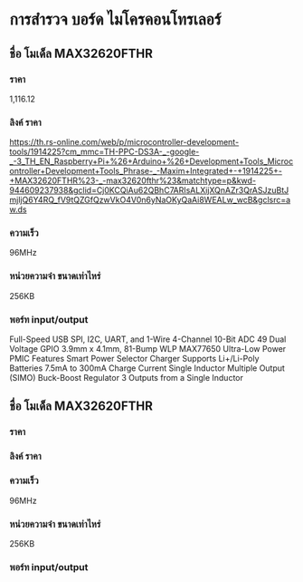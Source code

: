 # การสำรวจ บอร์ด ไมโครคอนโทรเลอร์
## ชื่อ โมเด็ล MAX32620FTHR
### ราคา 
1,116.12
### ลิงค์ ราคา
https://th.rs-online.com/web/p/microcontroller-development-tools/1914225?cm_mmc=TH-PPC-DS3A-_-google-_-3_TH_EN_Raspberry+Pi+%26+Arduino+%26+Development+Tools_Microcontroller+Development+Tools_Phrase-_-Maxim+Integrated+-+1914225+-+MAX32620FTHR%23-_-max32620fthr%23&matchtype=p&kwd-944609237938&gclid=Cj0KCQiAu62QBhC7ARIsALXijXQnAZr3QrASJzuBtJmjljQ6Y4RQ_fV9tQZGfQzwVkO4V0n6yNaOKyQaAi8WEALw_wcB&gclsrc=aw.ds
### ความเร็ว 
96MHz
### หน่วยความจำ ขนาดเท่าไหร่ 
256KB
### พอร์ท input/output 
Full-Speed USB
SPI, I2C, UART, and 1-Wire
4-Channel 10-Bit ADC
49 Dual Voltage GPIO
3.9mm x 4.1mm, 81-Bump WLP
MAX77650 Ultra-Low Power PMIC Features
Smart Power Selector Charger
Supports Li+/Li-Poly Batteries
7.5mA to 300mA Charge Current
Single Inductor Multiple Output (SIMO) Buck-Boost Regulator
3 Outputs from a Single Inductor
## ชื่อ โมเด็ล MAX32620FTHR
### ราคา 

### ลิงค์ ราคา

### ความเร็ว 
96MHz
### หน่วยความจำ ขนาดเท่าไหร่ 
256KB
### พอร์ท input/output 
